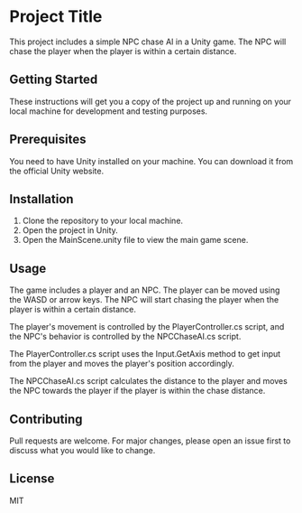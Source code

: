  # Project Title

 This project includes a simple NPC chase AI in a Unity game. The NPC will chase the player when the player is within a certain distance.

 ## Getting Started

 These instructions will get you a copy of the project up and running on your local machine for development and testing purposes.

 ## Prerequisites

 You need to have Unity installed on your machine. You can download it from the official Unity website.

 ## Installation

 1. Clone the repository to your local machine.
 2. Open the project in Unity.
 3. Open the MainScene.unity file to view the main game scene.

 ## Usage

 The game includes a player and an NPC. The player can be moved using the WASD or arrow keys. The NPC will start chasing the player when the player is within a certain distance.

 The player's movement is controlled by the PlayerController.cs script, and the NPC's behavior is controlled by the NPCChaseAI.cs script.

 The PlayerController.cs script uses the Input.GetAxis method to get input from the player and moves the player's position accordingly.

 The NPCChaseAI.cs script calculates the distance to the player and moves the NPC towards the player if the player is within the chase distance.

 ## Contributing

 Pull requests are welcome. For major changes, please open an issue first to discuss what you would like to change.

 ## License

 MIT
